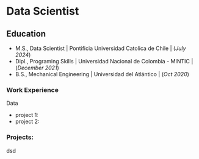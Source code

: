 # Data Scientist

## Education					       		
- M.S., Data Scientist	| Pontificia Universidad Catolica de Chile | (_July 2024_)
- Dipl., Programing Skills | Universidad Nacional de Colombia - MINTIC | (_December 2021_)	 			        		
- B.S., Mechanical Engineering | Universidad del Atlántico | (_Oct 2020_)

### Work Experience
Data
- project 1:
- project 2:


### Projects:
dsd
